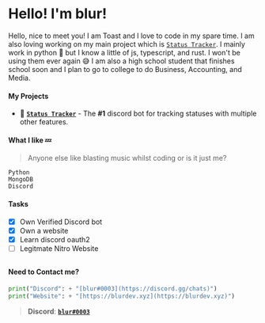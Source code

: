 # Hello! I'm blur!

Hello, nice to meet you! I am Toast and I love to code in my spare time. I am also loving working on my main project which is [`Status Tracker`](https://discord.gg/ZhxmKhDqmx). I mainly work in python 🐍 but I know a little of js, typescript, and rust. I won't be using them ever again 😅 I am also a high school student that finishes school soon and I plan to go to college to do Business, Accounting, and Media.

#### My Projects
- 🤖 [**`Status Tracker`**](https://discord.gg/ZhxmKhDqmx) - The **#1** discord bot for tracking statuses with multiple other features.

#### What I like 💤
> Anyone else like blasting music whilst coding or is it just me?
```
Python
MongoDB
Discord
```
#### Tasks

- [x] Own Verified Discord bot
- [x] Own a website
- [x] Learn discord oauth2
- [ ] Legitmate Nitro Website
##
#### Need to Contact me? 
```py
print("Discord": + "[blur#0003](https://discord.gg/chats)")
print("Website": + "[https://blurdev.xyz](https://blurdev.xyz)")
```
> **Discord**: [**`blur#0003`**](https://discord.gg/chats)
